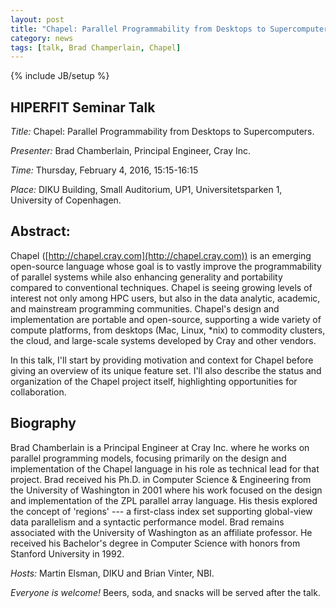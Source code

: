 ```yaml
---
layout: post
title: "Chapel: Parallel Programmability from Desktops to Supercomputers"
category: news
tags: [talk, Brad Champerlain, Chapel]
---
```

{% include JB/setup %}

## HIPERFIT Seminar Talk

_Title:_ Chapel: Parallel Programmability from Desktops to Supercomputers.

_Presenter:_ Brad Chamberlain, Principal Engineer, Cray Inc.

_Time:_ Thursday, February 4, 2016, 15:15-16:15

_Place:_ DIKU Building, Small Auditorium, UP1, Universitetsparken 1, University of Copenhagen.

## Abstract:

Chapel ([http://chapel.cray.com](http://chapel.cray.com)) is an emerging open-source language
whose goal is to vastly improve the programmability of parallel
systems while also enhancing generality and portability compared to
conventional techniques.  Chapel is seeing growing levels of interest
not only among HPC users, but also in the data analytic, academic, and
mainstream programming communities.  Chapel's design and
implementation are portable and open-source, supporting a wide variety
of compute platforms, from desktops (Mac, Linux, *nix) to commodity
clusters, the cloud, and large-scale systems developed by Cray and
other vendors.

In this talk, I'll start by providing motivation and context for
Chapel before giving an overview of its unique feature set.  I'll also
describe the status and organization of the Chapel project itself,
highlighting opportunities for collaboration.

## Biography

Brad Chamberlain is a Principal Engineer at Cray Inc. where he works
on parallel programming models, focusing primarily on the design and
implementation of the Chapel language in his role as technical lead
for that project.  Brad received his Ph.D. in Computer Science &
Engineering from the University of Washington in 2001 where his work
focused on the design and implementation of the ZPL parallel array
language.  His thesis explored the concept of 'regions' --- a
first-class index set supporting global-view data parallelism and a
syntactic performance model.  Brad remains associated with the
University of Washington as an affiliate professor.  He received his
Bachelor's degree in Computer Science with honors from Stanford
University in 1992.

_Hosts:_ Martin Elsman, DIKU and Brian Vinter, NBI.

_Everyone is welcome!_ Beers, soda, and snacks will be served after the talk.
